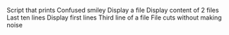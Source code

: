 Script that prints
Confused smiley
Display a file
Display content of 2 files
Last ten lines
Display first lines
Third line of a file
File cuts without making noise
